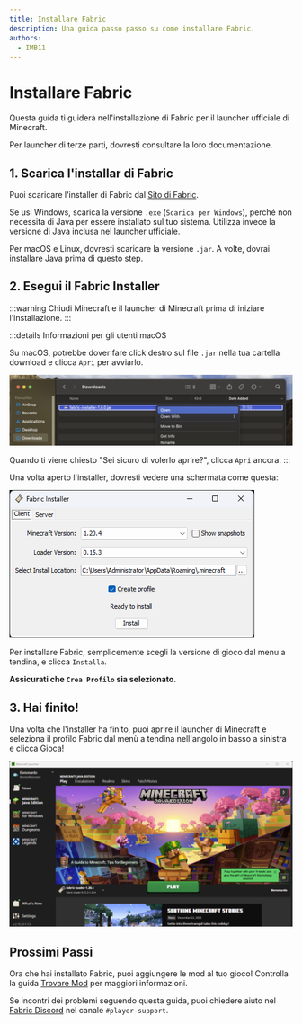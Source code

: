 ```yaml
---
title: Installare Fabric
description: Una guida passo passo su come installare Fabric.
authors:
  - IMB11
---
```


# Installare Fabric

Questa guida ti guiderà nell'installazione di Fabric per il launcher ufficiale di Minecraft.

Per launcher di terze parti, dovresti consultare la loro documentazione.

## 1. Scarica l'installar di Fabric

Puoi scaricare l'installer di Fabric dal [Sito di Fabric](https://fabricmc.net/use/).

Se usi Windows, scarica la versione `.exe` (`Scarica per Windows`), perché non necessita di Java per essere installato sul tuo sistema. Utilizza invece la versione di Java inclusa nel launcher ufficiale.

Per macOS e Linux, dovresti scaricare la versione `.jar`. A volte, dovrai installare Java prima di questo step.

## 2. Esegui il Fabric Installer

:::warning
Chiudi Minecraft e il launcher di Minecraft prima di iniziare l'installazione.
:::

:::details Informazioni per gli utenti macOS

Su macOS, potrebbe dover fare click destro sul file `.jar` nella tua cartella download e clicca `Apri` per avviarlo.

![Fabric Installer con "Installa" evidenziato.](/assets/players/installing-fabric/macos-downloads.png)

Quando ti viene chiesto "Sei sicuro di volerlo aprire?", clicca `Apri` ancora.
:::

Una volta aperto l'installer, dovresti vedere una schermata come questa:

![Fabric Installer con "Installa" evidenziato.](/assets/players/installing-fabric/installer-screen.png)

Per installare Fabric, semplicemente scegli la versione di gioco dal menu a tendina, e clicca `Installa`.

**Assicurati che `Crea Profilo` sia selezionato.**

## 3. Hai finito!

Una volta che l'installer ha finito, puoi aprire il launcher di Minecraft e seleziona il profilo Fabric dal menù a tendina nell'angolo in basso a sinistra e clicca Gioca!

![Minecraft Launcher con il profilo Fabric selezionato.](/assets/players/installing-fabric/launcher-screen.png)

## Prossimi Passi

Ora che hai installato Fabric, puoi aggiungere le mod al tuo gioco! Controlla la guida [Trovare Mod](./finding-mods.md) per maggiori informazioni.

Se incontri dei problemi seguendo questa guida, puoi chiedere aiuto nel [Fabric Discord](https://discord.gg/v6v4pMv) nel canale `#player-support`.
